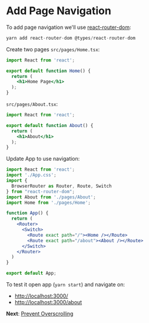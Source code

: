 # Add Page Navigation

To add page navigation we'll use [react-router-dom](https://reactrouter.com/web/guides/quick-start):

```jsx
yarn add react-router-dom @types/react-router-dom
```

Create two pages `src/pages/Home.tsx`:

```jsx
import React from 'react';

export default function Home() {
  return (
    <h1>Home Page</h1>
  );
}
```

`src/pages/About.tsx`:

```jsx
import React from 'react';

export default function About() {
  return (
    <h1>About</h1>
  );
}
```

Update App to use navigation:

```jsx
import React from 'react';
import './App.css';
import {
  BrowserRouter as Router, Route, Switch
} from "react-router-dom";
import About from './pages/About';
import Home from './pages/Home';

function App() {
  return (
    <Router>
      <Switch>
        <Route exact path="/"><Home /></Route>
        <Route exact path="/about"><About /></Route>
      </Switch>
    </Router>
  )
}

export default App;
```

To test it open app (`yarn start`) and navigate on:

- [http://localhost:3000/](http://localhost:3000/about)
- [http://localhost:3000/about](http://localhost:3000/about)

**Next**: [Prevent Overscrolling](4.prevent-overscrolling.md)
